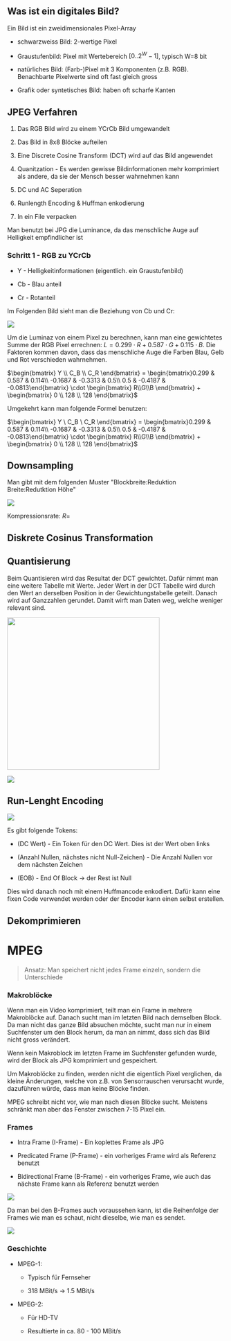 ## Was ist ein digitales Bild?

Ein Bild ist ein zweidimensionales Pixel-Array

* schwarzweiss Bild: 2-wertige Pixel

* Graustufenbild: Pixel mit Wertebereich $[0..2^W-1]$, typisch W=8 bit

* natürliches Bild: (Farb-)Pixel mit 3 Komponenten (z.B. RGB). Benachbarte Pixelwerte sind oft fast gleich gross

* Grafik oder syntetisches Bild: haben oft scharfe Kanten

## JPEG Verfahren

1. Das RGB Bild wird zu einem YCrCb Bild umgewandelt

2. Das Bild in 8x8 Blöcke aufteilen

3. Eine Discrete Cosine Transform (DCT) wird auf das Bild angewendet

4. Quanitzation - Es werden gewisse Bildinformationen mehr komprimiert als andere, da sie der Mensch besser wahrnehmen kann

5. DC und AC Seperation

6. Runlength Encoding & Huffman enkodierung

7. In ein File verpacken

Man benutzt bei JPG die Luminance, da das menschliche Auge auf Helligkeit empfindlicher ist

### Schritt 1 - RGB zu YCrCb

* Y - Helligkeitinformationen (eigentlich. ein Graustufenbild)

* Cb - Blau anteil

* Cr - Rotanteil

Im Folgenden Bild sieht man die Beziehung von Cb und Cr:

![](/res/2021-11-01-10-37-21-image.png)

Um die Luminaz von einem Pixel zu berechnen, kann man eine gewichtetes Summe der RGB Pixel errechnen: $L=0.299\cdot R + 0.587 \cdot G + 0.115\cdot B$. Die Faktoren kommen davon, dass das menschliche Auge die Farben Blau, Gelb und Rot verschieden wahrnehmen.

$\begin{bmatrix} Y \\ C_B \\ C_R \end{bmatrix} = \begin{bmatrix}0.299 & 0.587 & 0.114\\ -0.1687 & -0.3313 & 0.5\\ 0.5 & -0.4187 & -0.0813\end{bmatrix} \cdot \begin{bmatrix} R\\G\\B \end{bmatrix} + \begin{bmatrix} 0 \\ 128 \\ 128 \end{bmatrix}$

Umgekehrt kann man folgende Formel benutzen:

$\begin{bmatrix} Y \ C_B \ C_R \end{bmatrix} = \begin{bmatrix}0.299 & 0.587 & 0.114\\ -0.1687 & -0.3313 & 0.5\\ 0.5 & -0.4187 & -0.0813\end{bmatrix} \cdot \begin{bmatrix} R\\G\\B \end{bmatrix} + \begin{bmatrix} 0 \\ 128 \\ 128 \end{bmatrix}$

## Downsampling

Man gibt mit dem folgenden Muster "Blockbreite:Reduktion Breite:Redutktion Höhe"

![](/res/2021-11-01-11-05-11-image.png)

Kompressionsrate: $R=$

## Diskrete Cosinus Transformation

## Quantisierung

Beim Quantisieren wird das Resultat der DCT gewichtet. Dafür nimmt man eine weitere  Tabelle mit Werte. Jeder Wert in der DCT Tabelle wird durch den Wert an derselben Position in der Gewichtungstabelle geteilt. Danach wird auf Ganzzahlen gerundet. Damit wirft man Daten weg, welche weniger relevant sind.

<img title="" src="file:///home/sebi/Documents/zhaw/HS21/res/2021-11-08-10-20-26-image.png" alt="" width="352">

![](/res/2021-11-08-10-22-26-image.png)

## Run-Lenght Encoding

![](/res/2021-11-08-13-59-37-image.png)

Es gibt folgende Tokens:

* (DC Wert) - Ein Token für den DC Wert. Dies ist der Wert oben links

* (Anzahl Nullen, nächstes nicht Null-Zeichen) - Die Anzahl Nullen vor dem nächsten Zeichen

* (EOB) - End Of Block -> der Rest ist Null

Dies wird danach noch mit einem Huffmancode enkodiert. Dafür kann eine fixen Code verwendet werden oder der Encoder kann einen selbst erstellen.

## Dekomprimieren

# MPEG

>  Ansatz: Man speichert nicht jedes Frame einzeln, sondern die Unterschiede

### Makroblöcke

Wenn man ein Video komprimiert, teilt man ein Frame in mehrere Makroblöcke auf. Danach sucht man im letzten Bild nach demselben Block. Da man nicht das ganze Bild absuchen möchte, sucht man nur in einem Suchfenster um den Block herum, da man an nimmt, dass sich das Bild nicht gross verändert. 

Wenn kein Makroblock im letzten Frame im Suchfenster gefunden wurde, wird der Block als JPG komprimiert und gespeichert.

Um Makroblöcke zu finden, werden nicht die eigentlich Pixel verglichen, da kleine Änderungen, welche von z.B. von Sensorrauschen verursacht wurde, dazuführen würde, dass man keine Blöcke finden.

MPEG schreibt nicht vor, wie man nach diesen Blöcke sucht. Meistens schränkt man aber das Fenster zwischen 7-15 Pixel ein.

### Frames

* Intra Frame (I-Frame) - Ein koplettes Frame als JPG

* Predicated Frame (P-Frame) - ein vorheriges Frame wird als Referenz benutzt

* Bidirectional Frame (B-Frame) - ein vorheriges Frame, wie auch das nächste Frame kann als Referenz benutzt werden

![](/res/2021-11-08-11-24-19-image.png)

Da man bei den B-Frames auch voraussehen kann, ist die Reihenfolge der Frames wie man es schaut, nicht dieselbe, wie man es sendet.

![](/res/2021-11-08-11-25-54-image.png)

### Geschichte

* MPEG-1:
  
  * Typisch für Fernseher
  
  * 318 MBit/s -> 1.5 MBit/s

* MPEG-2:
  
  * Für HD-TV 
  
  * Resultierte in ca. 80 - 100 MBit/s
